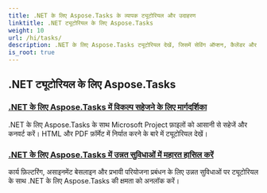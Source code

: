 ```yaml
---
title: .NET के लिए Aspose.Tasks के व्यापक ट्यूटोरियल और उदाहरण
linktitle: .NET ट्यूटोरियल के लिए Aspose.Tasks
weight: 10
url: /hi/tasks/
description: .NET के लिए Aspose.Tasks ट्यूटोरियल देखें, जिसमें सेविंग ऑप्शन, कैलेंडर और शेड्यूलिंग, प्रोजेक्ट मैनेजमेंट और बहुत कुछ शामिल है। अपने प्रोजेक्ट मैनेजमेंट कौशल को बेहतर बनाएँ।
is_root: true
---
```

## .NET ट्यूटोरियल के लिए Aspose.Tasks
### [.NET के लिए Aspose.Tasks में विकल्प सहेजने के लिए मार्गदर्शिका](./guide-to-saving-options/)
.NET के लिए Aspose.Tasks के साथ Microsoft Project फ़ाइलों को आसानी से सहेजें और कनवर्ट करें। HTML और PDF फ़ॉर्मेट में निर्यात करने के बारे में ट्यूटोरियल देखें।
### [.NET के लिए Aspose.Tasks में उन्नत सुविधाओं में महारत हासिल करें](./master-advanced-features/)
कार्य फ़िल्टरिंग, असाइनमेंट बेसलाइन और प्रभावी परियोजना प्रबंधन के लिए उन्नत सुविधाओं पर ट्यूटोरियल के साथ .NET के लिए Aspose.Tasks की क्षमता को अनलॉक करें।